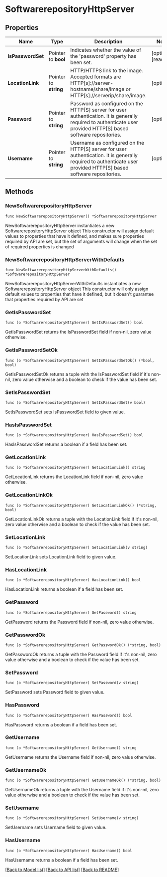 # SoftwarerepositoryHttpServer

## Properties

Name | Type | Description | Notes
------------ | ------------- | ------------- | -------------
**IsPasswordSet** | Pointer to **bool** | Indicates whether the value of the &#39;password&#39; property has been set. | [optional] [readonly] 
**LocationLink** | Pointer to **string** | HTTP/HTTPS link to the image. Accepted formats are HTTP[s]://server-hostname/share/image or HTTP[s]://serverip/share/image. | [optional] 
**Password** | Pointer to **string** | Password as configured on the HTTP[S] server for user authentication. It is generally required to authenticate user provided HTTP[S] based software repositories. | [optional] 
**Username** | Pointer to **string** | Username as configured on the HTTP[S] server for user authentication. It is generally required to authenticate user provided HTTP[S] based software repositories. | [optional] 

## Methods

### NewSoftwarerepositoryHttpServer

`func NewSoftwarerepositoryHttpServer() *SoftwarerepositoryHttpServer`

NewSoftwarerepositoryHttpServer instantiates a new SoftwarerepositoryHttpServer object
This constructor will assign default values to properties that have it defined,
and makes sure properties required by API are set, but the set of arguments
will change when the set of required properties is changed

### NewSoftwarerepositoryHttpServerWithDefaults

`func NewSoftwarerepositoryHttpServerWithDefaults() *SoftwarerepositoryHttpServer`

NewSoftwarerepositoryHttpServerWithDefaults instantiates a new SoftwarerepositoryHttpServer object
This constructor will only assign default values to properties that have it defined,
but it doesn't guarantee that properties required by API are set

### GetIsPasswordSet

`func (o *SoftwarerepositoryHttpServer) GetIsPasswordSet() bool`

GetIsPasswordSet returns the IsPasswordSet field if non-nil, zero value otherwise.

### GetIsPasswordSetOk

`func (o *SoftwarerepositoryHttpServer) GetIsPasswordSetOk() (*bool, bool)`

GetIsPasswordSetOk returns a tuple with the IsPasswordSet field if it's non-nil, zero value otherwise
and a boolean to check if the value has been set.

### SetIsPasswordSet

`func (o *SoftwarerepositoryHttpServer) SetIsPasswordSet(v bool)`

SetIsPasswordSet sets IsPasswordSet field to given value.

### HasIsPasswordSet

`func (o *SoftwarerepositoryHttpServer) HasIsPasswordSet() bool`

HasIsPasswordSet returns a boolean if a field has been set.

### GetLocationLink

`func (o *SoftwarerepositoryHttpServer) GetLocationLink() string`

GetLocationLink returns the LocationLink field if non-nil, zero value otherwise.

### GetLocationLinkOk

`func (o *SoftwarerepositoryHttpServer) GetLocationLinkOk() (*string, bool)`

GetLocationLinkOk returns a tuple with the LocationLink field if it's non-nil, zero value otherwise
and a boolean to check if the value has been set.

### SetLocationLink

`func (o *SoftwarerepositoryHttpServer) SetLocationLink(v string)`

SetLocationLink sets LocationLink field to given value.

### HasLocationLink

`func (o *SoftwarerepositoryHttpServer) HasLocationLink() bool`

HasLocationLink returns a boolean if a field has been set.

### GetPassword

`func (o *SoftwarerepositoryHttpServer) GetPassword() string`

GetPassword returns the Password field if non-nil, zero value otherwise.

### GetPasswordOk

`func (o *SoftwarerepositoryHttpServer) GetPasswordOk() (*string, bool)`

GetPasswordOk returns a tuple with the Password field if it's non-nil, zero value otherwise
and a boolean to check if the value has been set.

### SetPassword

`func (o *SoftwarerepositoryHttpServer) SetPassword(v string)`

SetPassword sets Password field to given value.

### HasPassword

`func (o *SoftwarerepositoryHttpServer) HasPassword() bool`

HasPassword returns a boolean if a field has been set.

### GetUsername

`func (o *SoftwarerepositoryHttpServer) GetUsername() string`

GetUsername returns the Username field if non-nil, zero value otherwise.

### GetUsernameOk

`func (o *SoftwarerepositoryHttpServer) GetUsernameOk() (*string, bool)`

GetUsernameOk returns a tuple with the Username field if it's non-nil, zero value otherwise
and a boolean to check if the value has been set.

### SetUsername

`func (o *SoftwarerepositoryHttpServer) SetUsername(v string)`

SetUsername sets Username field to given value.

### HasUsername

`func (o *SoftwarerepositoryHttpServer) HasUsername() bool`

HasUsername returns a boolean if a field has been set.


[[Back to Model list]](../README.md#documentation-for-models) [[Back to API list]](../README.md#documentation-for-api-endpoints) [[Back to README]](../README.md)


